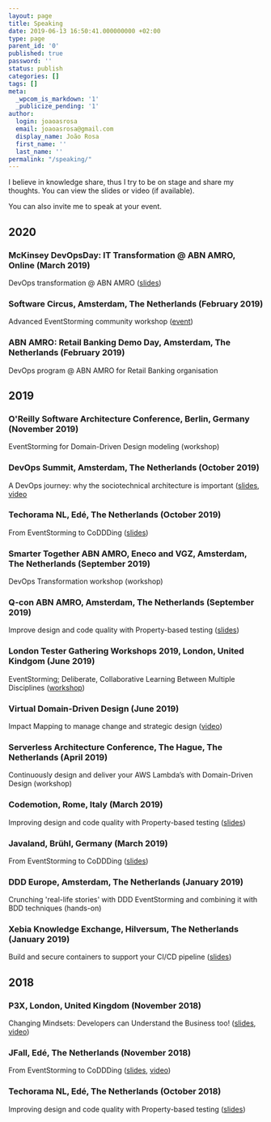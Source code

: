 ```yaml
---
layout: page
title: Speaking
date: 2019-06-13 16:50:41.000000000 +02:00
type: page
parent_id: '0'
published: true
password: ''
status: publish
categories: []
tags: []
meta:
  _wpcom_is_markdown: '1'
  _publicize_pending: '1'
author:
  login: joaoasrosa
  email: joaoasrosa@gmail.com
  display_name: João Rosa
  first_name: ''
  last_name: ''
permalink: "/speaking/"
---
```

I believe in knowledge share, thus I try to be on stage and share my thoughts. You can view the slides or video (if available).

You can also invite me to speak at your event.

## 2020

### McKinsey DevOpsDay: IT Transformation @ ABN AMRO, Online (March 2019)

DevOps transformation @ ABN AMRO ([slides](https://speakerdeck.com/joaoasrosa/it-transformation-at-abn-amro))

### Software Circus, Amsterdam, The Netherlands (February 2019)

Advanced EventStorming community workshop ([event](https://www.meetup.com/en-AU/Software-Circus/events/267877245/))

### ABN AMRO: Retail Banking Demo Day, Amsterdam, The Netherlands (February 2019)

DevOps program @ ABN AMRO for Retail Banking organisation

## 2019

### O'Reilly Software Architecture Conference, Berlin, Germany (November 2019)

EventStorming for Domain-Driven Design modeling (workshop)

### DevOps Summit, Amsterdam, The Netherlands (October 2019)

A DevOps journey: why the sociotechnical architecture is important ([slides](https://speakerdeck.com/joaoasrosa/from-eventstorming-to-coddding-javaland-2019), [video](https://www.youtube.com/watch?v=FBcpBl1vccc&t=173s)

### Techorama NL, Edé, The Netherlands (October 2019)

From EventStorming to CoDDDing ([slides](https://speakerdeck.com/joaoasrosa/from-eventstorming-to-coddding-javaland-2019))

### Smarter Together ABN AMRO, Eneco and VGZ, Amsterdam, The Netherlands (September 2019)

DevOps Transformation workshop (workshop)

### Q-con ABN AMRO, Amsterdam, The Netherlands (September 2019)

Improve design and code quality with Property-based testing ([slides](https://speakerdeck.com/joaoasrosa/improving-design-and-code-quality-with-property-based-testing-at-q-con-abn-amro-2019))

### London Tester Gathering Workshops 2019, London, United Kindgom (June 2019)

EventStorming; Deliberate, Collaborative Learning Between Multiple Disciplines ([workshop](https://www.ministryoftesting.com/events/london-tester-gathering-workshops-2019))

### Virtual Domain-Driven Design (June 2019)

Impact Mapping to manage change and strategic design  ([video](https://www.youtube.com/watch?v=7u-EtXVKR5g))

### Serverless Architecture Conference, The Hague, The Netherlands (April 2019)

Continuously design and deliver your AWS Lambda’s with Domain-Driven Design (workshop)

### Codemotion, Rome, Italy (March 2019)

Improving design and code quality with Property-based testing ([slides](https://speakerdeck.com/joaoasrosa/improving-design-and-code-quality-with-property-based-testing-at-codemotion-rome-2019))

### Javaland, Brühl, Germany (March 2019)

From EventStorming to CoDDDing ([slides](https://speakerdeck.com/joaoasrosa/from-eventstorming-to-coddding-javaland-2019))

### DDD Europe, Amsterdam, The Netherlands (January 2019)

Crunching 'real-life stories' with DDD EventStorming and combining it with BDD techniques (hands-on)

### Xebia Knowledge Exchange, Hilversum, The Netherlands (January 2019)

Build and secure containers to support your CI/CD pipeline ([slides](https://speakerdeck.com/joaoasrosa/cd-pipeline-xebia-knowledge-exchange-2019-01-22))

## 2018

### P3X, London, United Kingdom (November 2018)

Changing Mindsets: Developers can Understand the Business too! ([slides](https://speakerdeck.com/joaoasrosa/changing-mindsets-developers-can-understand-the-business-too-at-p3x-2018), [video](https://skillsmatter.com/skillscasts/12692-changing-mindsets-developers-can-understand-the-business-too))

### JFall, Edé, The Netherlands (November 2018)

From EventStorming to CoDDDing ([slides](https://speakerdeck.com/joaoasrosa/from-eventstorming-to-coddding-at-jfall-2018), [video](https://www.youtube.com/watch?v=g4NqI9r25B0))

### Techorama NL, Edé, The Netherlands (October 2018)

Improving design and code quality with Property-based testing ([slides](https://speakerdeck.com/joaoasrosa/improving-design-and-code-quality-with-property-based-testing-at-techorama-nl-2018))
